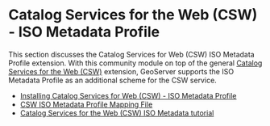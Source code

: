 # Catalog Services for the Web (CSW) - ISO Metadata Profile

This section discusses the Catalog Services for Web (CSW) ISO Metadata Profile extension. With this community module on top of the general [Catalog Services for the Web (CSW)](../../services/csw/index.md) extension, GeoServer supports the ISO Metadata Profile as an additional scheme for the CSW service.

<div class="grid cards" markdown>

-   [Installing Catalog Services for Web (CSW) - ISO Metadata Profile](installing.md)
-   [CSW ISO Metadata Profile Mapping File](mapping.md)
-   [Catalog Services for the Web (CSW) ISO Metadata tutorial](tutorial.md)

</div>
